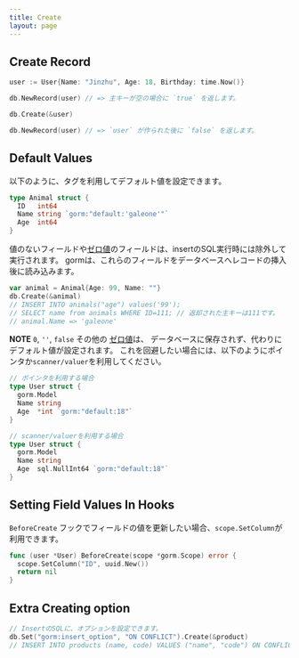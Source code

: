 ```yaml
---
title: Create
layout: page
---
```


## Create Record

```go
user := User{Name: "Jinzhu", Age: 18, Birthday: time.Now()}

db.NewRecord(user) // => 主キーが空の場合に `true` を返します。

db.Create(&user)

db.NewRecord(user) // => `user` が作られた後に `false` を返します。
```

## Default Values

以下のように、タグを利用してデフォルト値を設定できます。

```go
type Animal struct {
  ID   int64
  Name string `gorm:"default:'galeone'"`
  Age  int64
}
```

値のないフィールドや[ゼロ値](https://tour.golang.org/basics/12)のフィールドは、insertのSQL実行時には除外して実行されます。 gormは、これらのフィールドをデータベースへレコードの挿入後に読み込みます。

```go
var animal = Animal{Age: 99, Name: ""}
db.Create(&animal)
// INSERT INTO animals("age") values('99');
// SELECT name from animals WHERE ID=111; // 返却された主キーは111です。
// animal.Name => 'galeone'
```

**NOTE** `0`, `''`, `false` その他の [ゼロ値](https://tour.golang.org/basics/12)は、 データベースに保存されず、代わりにデフォルト値が設定されます。 これを回避したい場合には、以下のようにポインタか`scanner/valuer`を利用してください。

```go
// ポインタを利用する場合
type User struct {
  gorm.Model
  Name string
  Age  *int `gorm:"default:18"`
}

// scanner/valuerを利用する場合
type User struct {
  gorm.Model
  Name string
  Age  sql.NullInt64 `gorm:"default:18"`
}
```

## Setting Field Values In Hooks

`BeforeCreate` フックでフィールドの値を更新したい場合、`scope.SetColumn`が利用できます。

```go
func (user *User) BeforeCreate(scope *gorm.Scope) error {
  scope.SetColumn("ID", uuid.New())
  return nil
}
```

## Extra Creating option

```go
// InsertのSQLに、オプションを設定できます。
db.Set("gorm:insert_option", "ON CONFLICT").Create(&product)
// INSERT INTO products (name, code) VALUES ("name", "code") ON CONFLICT;
```